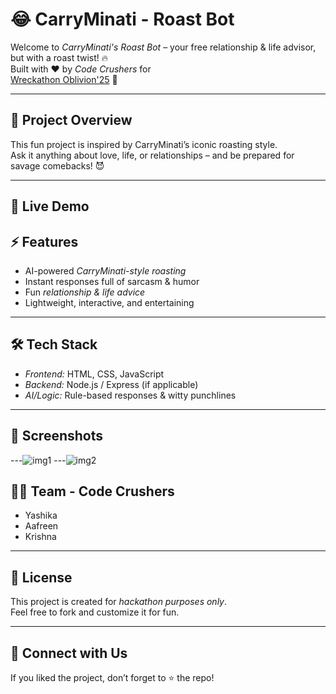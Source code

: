 # 😂 CarryMinati - Roast Bot  

Welcome to *CarryMinati's Roast Bot* – your free relationship & life advisor, but with a roast twist! 🔥  
Built with ❤ by *Code Crushers* for  
[Wreckathon Oblivion'25](https://unstop.com/hackathons/wreckathon-oblivion25-dcode-nsut-1533528) 🚀  

---

## 🎯 Project Overview  
This fun project is inspired by CarryMinati’s iconic roasting style.  
Ask it anything about love, life, or relationships – and be prepared for savage comebacks! 😈  

---

## 🚀 Live Demo  


## ⚡ Features  
- AI-powered *CarryMinati-style roasting*  
- Instant responses full of sarcasm & humor  
- Fun *relationship & life advice*  
- Lightweight, interactive, and entertaining  

---

## 🛠 Tech Stack  
- *Frontend:* HTML, CSS, JavaScript  
- *Backend:* Node.js / Express (if applicable)  
- *AI/Logic:* Rule-based responses & witty punchlines  

---

## 📸 Screenshots  
---![img1](https://github.com/user-attachments/assets/6d0ec1c0-ad55-41bd-a7d0-689d80e6e71e)
---![img2](https://github.com/user-attachments/assets/8917ed36-5ded-4555-9c59-a85de0fc82fe)

## 👩‍💻 Team - Code Crushers  
- Yashika  
- Aafreen
- Krishna

---

## 📜 License  
This project is created for *hackathon purposes only*.  
Feel free to fork and customize it for fun.  

---

## 🤝 Connect with Us  
If you liked the project, don’t forget to ⭐ the repo!
